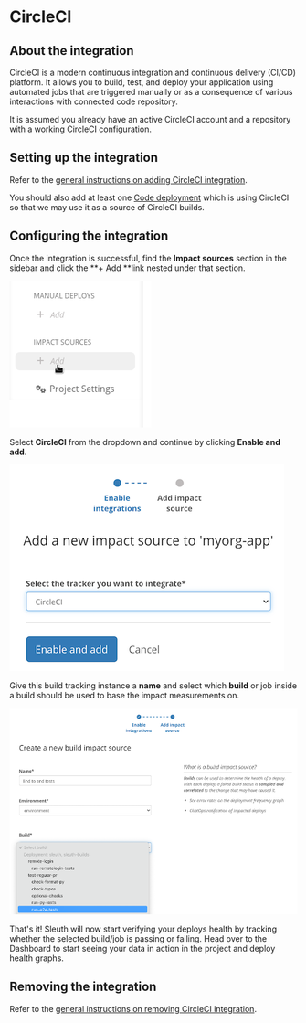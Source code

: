 # CircleCI

## About the integration

CircleCI is a modern continuous integration and continuous delivery (CI/CD) platform. It allows you to build, test, and deploy your application using automated jobs that are triggered manually or as a consequence of various interactions with connected code repository.

It is assumed you already have an active CircleCI account and a repository with a working CircleCI configuration.

## Setting up the integration

Refer to the [general instructions on adding CircleCI integration](../../builds/circleci.md).

You should also add at least one [Code deployment](../../../modeling-your-deployments/code-deployments/) which is using CircleCI so that we may use it as a source of CircleCI builds.

## Configuring the integration

Once the integration is successful, find the **Impact sources** section in the sidebar and click the **+ Add **link nested under that section.

![](../../../.gitbook/assets/impact-sidebar.png)

Select **CircleCI** from the dropdown and continue by clicking **Enable and add**.

![](../../../.gitbook/assets/circleci-impact-build-provider.png)

Give this build tracking instance a **name** and select which **build** or job inside a build should be used to base the impact measurements on.

![](../../../.gitbook/assets/circle-impact-form.png)

That's it! Sleuth will now start verifying your deploys health by tracking whether the selected build/job is passing or failing. Head over to the Dashboard to start seeing your data in action in the project and deploy health graphs.

## Removing the integration

Refer to the [general instructions on removing CircleCI integration](../../builds/circleci.md).

